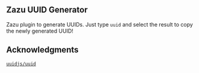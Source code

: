 ## Zazu UUID Generator

Zazu plugin to generate UUIDs. Just type `uuid` and select the result to copy the newly generated UUID!

## Acknowledgments

[`uuidjs/uuid`](https://github.com/uuidjs/uuid)